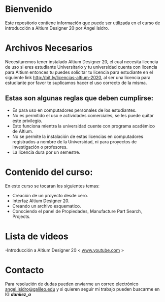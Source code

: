 # Bienvenido	
 Este repositorio contiene información que puede ser utilizada en el curso de introducción a Altium Designer 20 por Ángel Isidro.

# Archivos Necesarios

 Necesitaremos tener instalado Altium Designer 20, el cual necesita licencia de uso si eres estudiante Universitario y tu universidad cuenta con licencia para Altium entonces tu puedes solicitar tu licencia para estudiante en el siguiente link <http://bit.ly/licencias-altium-2020>, al ser una licencia para estudiante por favor te suplicamos hacer el uso correcto de la misma. 

## Estas son algunas reglas que deben cumplirse:

* Es para uso en computadores personales de los estudiantes.
* No es permitido el uso e actividades comerciales, se les puede quitar este privilegio.
* Esto funciona mientra la universidad cuente con programa académico de Altium.
* No se permite la instalación de estas licencias en computadores registrados a nombre de la Universidad, ni para proyectos de investigación o profesores.
* La licencia dura por un semestre.

# Contenido del curso:

En este curso se tocaran los siguientes temas: 

- Creación de un proyecto desde cero.
- Interfaz Altium Designer 20.
- Creando un archivo esquematico.
- Conociendo el panel de Propiedades, Manufacture Part Search, Projects.

# Lista de videos

-Introducción a Altium Designer 20 < www.youtube.com >

# Contacto 
Para resolución de dudas pueden enviarme un correo electrónico <angel.isidro@galileo.edu> y si quieren seguir mi trabajo pueden buscarme en IG ***daniiez_a*** 